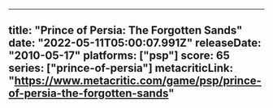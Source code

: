 
---
title: "Prince of Persia: The Forgotten Sands"
date: "2022-05-11T05:00:07.991Z"
releaseDate: "2010-05-17"
platforms: ["psp"]
score: 65
series: ["prince-of-persia"]
metacriticLink: "https://www.metacritic.com/game/psp/prince-of-persia-the-forgotten-sands"
---
